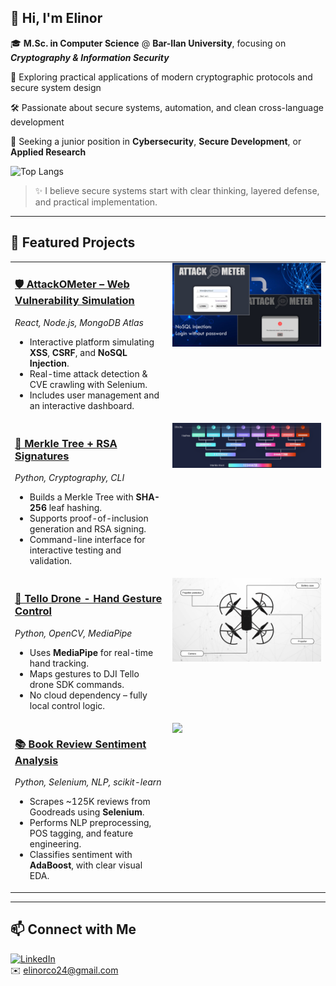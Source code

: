 ## 👋 Hi, I'm Elinor

🎓 **M.Sc. in Computer Science** @ **Bar-Ilan University**, focusing on **_Cryptography & Information Security_**

🔐 Exploring practical applications of modern cryptographic protocols and secure system design  

🛠️ Passionate about secure systems, automation, and clean cross-language development  

🚀 Seeking a junior position in **Cybersecurity**, **Secure Development**, or **Applied Research**

<picture>
  <source 
    srcset="https://github-readme-stats.vercel.app/api/top-langs/?username=ElinorCohen&layout=compact&langs_count=8&theme=github_dark&cache_seconds=10" 
    media="(prefers-color-scheme: dark)">
  <source 
    srcset="https://github-readme-stats.vercel.app/api/top-langs/?username=ElinorCohen&layout=compact&langs_count=8&theme=default&cache_seconds=10" 
    media="(prefers-color-scheme: light)">
  <img 
    src="https://github-readme-stats.vercel.app/api/top-langs/?username=ElinorCohen&layout=compact&langs_count=8&theme=default&cache_seconds=10" 
    alt="Top Langs">
</picture>

> ✨ I believe secure systems start with clear thinking, layered defense, and practical implementation.

---

## 🚀 Featured Projects

<table>
  <tr>
    <td valign="top" width="50%">
      <h3><a href="https://github.com/ElinorCohen/Attack-Detection-Full-Stack">🛡️ AttackOMeter – Web Vulnerability Simulation</a></h3>
      <p><em>React, Node.js, MongoDB Atlas</em></p>
      <ul>
        <li>Interactive platform simulating <strong>XSS</strong>, <strong>CSRF</strong>, and <strong>NoSQL Injection</strong>.</li>
        <li>Real-time attack detection & CVE crawling with Selenium.</li>
        <li>Includes user management and an interactive dashboard.</li>
      </ul>
    </td>
    <td valign="top">
      <img src="https://github.com/ElinorCohen/Attack-Detection-Full-Stack/blob/master/images/slide-13.png" width="100%">
    </td>
  </tr>
  <tr>
    <td valign="top" width="50%">
      <h3><a href="https://github.com/ElinorCohen/Merkle-Tree">🌳 Merkle Tree + RSA Signatures</a></h3>
      <p><em>Python, Cryptography, CLI</em></p>
      <ul>
        <li>Builds a Merkle Tree with <strong>SHA-256</strong> leaf hashing.</li>
        <li>Supports proof-of-inclusion generation and RSA signing.</li>
        <li>Command-line interface for interactive testing and validation.</li>
      </ul>
    </td>
    <td valign="top">
      <img src="https://github.com/ElinorCohen/Merkle-Tree/blob/main/images/merkle.png" width="100%">
    </td>
  </tr>
  <tr>
    <td valign="top" width="50%">
      <h3><a href="https://github.com/ElinorCohen/Tello-Drone">🤖 Tello Drone - Hand Gesture Control</a></h3>
      <p><em>Python, OpenCV, MediaPipe</em></p>
      <ul>
        <li>Uses <strong>MediaPipe</strong> for real-time hand tracking.</li>
        <li>Maps gestures to DJI Tello drone SDK commands.</li>
        <li>No cloud dependency – fully local control logic.</li>
      </ul>
    </td>
    <td valign="top">
      <img src="https://github.com/ElinorCohen/Tello-Drone/blob/main/images/slide-3.png" width="100%">
    </td>
  </tr>
  <tr>
    <td valign="top" width="50%">
      <h3><a href="https://github.com/ElinorCohen/Books-Reviews">📚 Book Review Sentiment Analysis</a></h3>
      <p><em>Python, Selenium, NLP, scikit-learn</em></p>
      <ul>
        <li>Scrapes ~125K reviews from Goodreads using <strong>Selenium</strong>.</li>
        <li>Performs NLP preprocessing, POS tagging, and feature engineering.</li>
        <li>Classifies sentiment with <strong>AdaBoost</strong>, with clear visual EDA.</li>
      </ul>
    </td>
    <td valign="top">
      <img src="https://github.com/ElinorCohen/Books-Reviews/blob/main/images/slide-25.png" width="100%">
    </td>
  </tr>
</table>

---

## 📫 Connect with Me

[![LinkedIn](https://img.shields.io/badge/LinkedIn-blue?logo=linkedin)](https://www.linkedin.com/in/elinor-cohen)  
✉️ [elinorco24@gmail.com](mailto:elinorco24@gmail.com)
